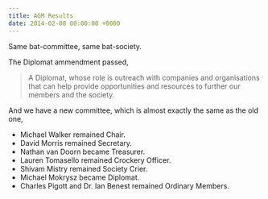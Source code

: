 ```yaml
---
title: AGM Results
date: 2014-02-08 00:00:00 +0000
---
```


Same bat-committee, same bat-society.

The Diplomat ammendment passed,

> A Diplomat, whose role is outreach with companies and organisations
> that can help provide opportunities and resources to further our
> members and the society.

And we have a new committee, which is almost exactly the same as the old one,

 - Michael Walker remained Chair.
 - David Morris remained Secretary.
 - Nathan van Doorn became Treasurer.
 - Lauren Tomasello remained Crockery Officer.
 - Shivam Mistry remained Society Crier.
 - Michael Mokrysz became Diplomat.
 - Charles Pigott and Dr. Ian Benest remained Ordinary Members.
